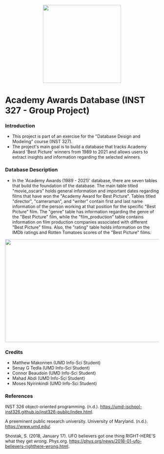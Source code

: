 <p align="center">
  <img width="256" height="256" src="https://pbs.twimg.com/profile_images/998978256077402112/OMvHnltG_400x400.jpg">
</p>

# Academy Awards Database (INST 327 - Group Project)

### Introduction
- This project is part of an exercise for the "Database Design and Modeling" course (INST 327).
- The project's main goal is to build a database that tracks Academy Award 'Best Picture' winners from 1989 to 2021 and allows users to extract insights and information regarding the selected winners.

### Database Description
- In the 'Academy Awards (1989 - 2021)' database, there are seven tables that build the foundation of the database. The main table titled "movie_oscars" holds general information and important dates regarding films that have won the "Academy Award for Best Picture". Tables titled "director", "cameraman", and "writer" contain first and last name information of the person working at that position for the specific "Best Picture" film. The "genre" table has information regarding the genre of the "Best Picture" film, while the "film_production" table contains information on film production companies associated with different "Best Picture" films. Also, the "rating" table holds information on the IMDb ratings and Rotten Tomatoes scores of the "Best Picture" films.

<p align="center">
  <img width="600" height="337" src="https://www.goldderby.com/wp-content/uploads/2016/06/Oscars-Logo-Statue.jpg?w=600&h=337&crop=1">
</p>

### Credits
- Matthew Makonnen (UMD Info-Sci Student)
- Senay G Tedla (UMD Info-Sci Student)
- Connor Beaudoin (UMD Info-Sci Student)
- Mahad Abdi (UMD Info-Sci Student)
- Moses Nyirinkindi (UMD Info-Sci Student)

### References

INST 326 object-oriented programming. (n.d.). https://umd-ischool-inst326.github.io/inst326-public/index.html. 

A preeminent public research university. University of Maryland. (n.d.). https://www.umd.edu/. 

Shostak, S. (2018, January 17). UFO believers got one thing RIGHT-HERE'S what they get wrong. Phys.org. https://phys.org/news/2018-01-ufo-believers-righthere-wrong.html. 
